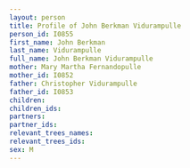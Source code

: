 ```yaml
---
layout: person
title: Profile of John Berkman Vidurampulle
person_id: I0855
first_name: John Berkman
last_name: Vidurampulle
full_name: John Berkman Vidurampulle
mother: Mary Martha Fernandopulle
mother_id: I0852
father: Christopher Vidurampulle
father_id: I0853
children:
children_ids:
partners:
partner_ids:
relevant_trees_names:
relevant_trees_ids:
sex: M
---
```


